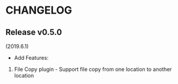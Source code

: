 # CHANGELOG
## Release v0.5.0   
(2019.6.1)  
*  Add Features:  
1.  File Copy plugin - Support file copy from one location to another location
